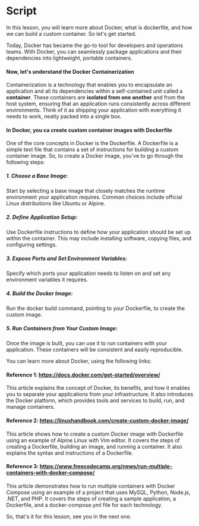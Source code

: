 # Script
In this lesson, you will learn more about Docker, what is dockerfile, and how we can build a custom container. So let's get started.

Today, Docker has became the go-to tool for developers and operations teams. With Docker, you can seamlessly package applications and their dependencies into lightweight, portable containers. 

#### Now, let's understand the Docker Containerization

Containerization is a technology that enables you to encapsulate an application and all its dependencies within a self-contained unit called a **container**. These containers are **isolated from one another** and from the host system, ensuring that an application runs consistently across different environments. Think of it as shipping your application with everything it needs to work, neatly packed into a single box.

#### In Docker, you ca create custom container images with Dockerfile
One of the core concepts in Docker is the Dockerfile. A Dockerfile is a simple text file that contains a set of instructions for building a custom container image. So, to create a Docker image, you've to go through the following steps:

##### 1. Choose a Base Image:
Start by selecting a base image that closely matches the runtime environment your application requires. Common choices include official Linux distributions like Ubuntu or Alpine.

##### 2. Define Application Setup:
Use Dockerfile instructions to define how your application should be set up within the container. This may include installing software, copying files, and configuring settings.

##### 3. Expose Ports and Set Environment Variables:
Specify which ports your application needs to listen on and set any environment variables it requires.

##### 4. Build the Docker Image:
Run the docker build command, pointing to your Dockerfile, to create the custom image.

##### 5. Run Containers from Your Custom Image:
Once the image is built, you can use it to run containers with your application. These containers will be consistent and easily reproducible.

You can learn more about Docker, using the following links:

#### Reference 1: https://docs.docker.com/get-started/overview/
This article explains the concept of Docker, its benefits, and how it enables you to separate your applications from your infrastructure. It also introduces the Docker platform, which provides tools and services to build, run, and manage containers.

#### Reference 2: https://linuxhandbook.com/create-custom-docker-image/
This article shows how to create a custom Docker image with Dockerfile using an example of Alpine Linux with Vim editor. It covers the steps of creating a Dockerfile, building an image, and running a container. It also explains the syntax and instructions of a Dockerfile.

#### Reference 3: https://www.freecodecamp.org/news/run-multiple-containers-with-docker-compose/
This article demonstrates how to run multiple containers with Docker Compose using an example of a project that uses MySQL, Python, Node.js, .NET, and PHP. It covers the steps of creating a sample application, a Dockerfile, and a docker-compose.yml file for each technology.

So, that's it for this lesson, see you in the next one.